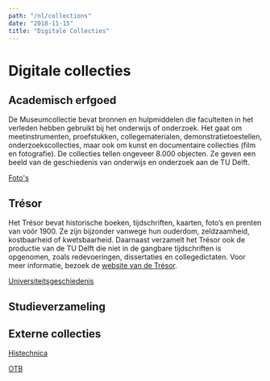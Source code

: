 ```yaml
---
path: "/nl/collections"
date: "2018-11-15"
title: "Digitale Collecties"
---
```


# Digitale collecties

## Academisch erfgoed

De Museumcollectie bevat bronnen en hulpmiddelen die faculteiten in het verleden hebben gebruikt bij het onderwijs of onderzoek. Het gaat om meetinstrumenten, proefstukken, collegematerialen, demonstratietoestellen, onderzoekscollecties, maar ook om kunst en documentaire collecties (film en fotografie). De collecties tellen ongeveer 8.000 objecten. Ze geven een beeld van de geschiedenis van onderwijs en onderzoek aan de TU Delft.

<div class="blocks">
<div class="block cutcorners w-4 h-4 image">

[Foto's](/nl/collections/fotografie)
</div>
</div>

## Trésor

Het Trésor bevat historische boeken, tijdschriften, kaarten, foto’s en prenten van vóór 1900. Ze zijn bijzonder vanwege hun ouderdom, zeldzaamheid, kostbaarheid of kwetsbaarheid. Daarnaast verzamelt het Trésor ook de productie van de TU Delft die niet in de gangbare tijdschriften is opgenomen, zoals redevoeringen, dissertaties en collegedictaten. Voor meer informatie, bezoek de [website van de Trésor](https://tresor.tudelft.nl).

<div class="blocks">

<div class="block cutcorners w-4 h-4 image">

[Universiteitsgeschiedenis](/nl/collections/university-history)
</div>

</div>

## Studieverzameling

## Externe collecties

<div class="blocks">

<div class="block cutcorners w-4 h-4 image">

[Histechnica](/nl/collections/histechnica)
</div>
<div class="block cutcorners w-4 h-4 image">

[OTB](/nl/collections/otb-fotoarchief)
</div>

</div>